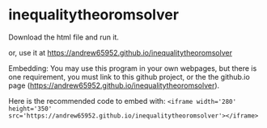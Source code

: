 # inequalitytheoromsolver

Download the html file and run it.


or, use it at https://andrew65952.github.io/inequalitytheoromsolver 

Embedding: You may use this program in your own webpages, but there is one requirement, you must link to this github project, or the the github.io page (https://andrew65952.github.io/inequalitytheoromsolver).

Here is the recommended code to embed with:
`<iframe width='280' height='350' src='https://andrew65952.github.io/inequalitytheoromsolver'></iframe>`
